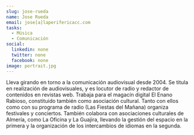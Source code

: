 ```yaml
---
slug: jose-rueda
name: Jose Rueda
email: jose[a]laperifericacc.com
tasks:
  - Música
  - Comunicación
social:
  linkedin: none
  twitter: none
  facebook: none
image: portrait.jpg
---
```


Lleva girando en torno a la comunicación audiovisual desde 2004. Se titula en
realización de audiovisuales, y es locutor de radio y redactor de contenidos en
revistas web. Trabaja para el magacín digital El Enano Rabioso, constituido
también como asociación cultural. Tanto con ellos como con su programa de radio
(Las Fiestas del Mañana) organiza festivales y conciertos. También colabora con
asociaciones culturales de Almería, como La Oficina y La Guajira, llevando la
gestión del espacio en la primera y la organización de los intercambios de
idiomas en la segunda.
